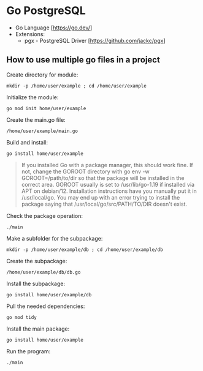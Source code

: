 # Go PostgreSQL 

- Go Language [<https://go.dev/>]
- Extensions:
  - pgx - PostgreSQL Driver [<https://github.com/jackc/pgx>]

## How to use multiple go files in a project

Create directory for module: 
```
mkdir -p /home/user/example ; cd /home/user/example
```

Initialize the module: 
```
go mod init home/user/example
```

Create the main.go file: 
```
/home/user/example/main.go
```

Build and install: 
```
go install home/user/example
```
> If you installed Go with a package manager, this should work fine. If not, change the GOROOT directory with go env -w GOROOT=/path/to/dir so that the package will be installed in the correct area. GOROOT usually is set to /usr/lib/go-1.19 if installed via APT on debian/12. Installation instructions have you manually put it in /usr/local/go. You may end up with an error trying to install the package saying that /usr/local/go/src/PATH/TO/DIR doesn't exist.

Check the package operation: 
```
./main
```

Make a subfolder for the subpackage: 
```
mkdir -p /home/user/example/db ; cd /home/user/example/db
```

Create the subpackage: 
```
/home/user/example/db/db.go
```

Install the subpackage: 
```
go install home/user/example/db
```

Pull the needed dependencies: 
```
go mod tidy
```

Install the main package: 
```
go install home/user/example
```

Run the program: 
```
./main
```
